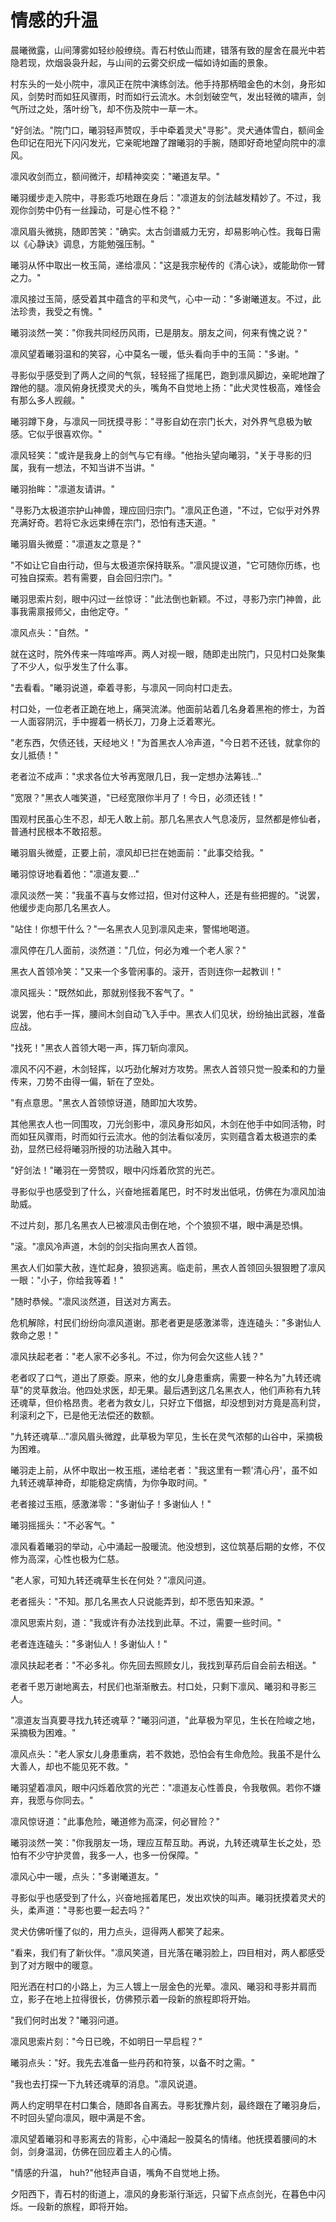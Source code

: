 # 情感的升温

晨曦微露，山间薄雾如轻纱般缭绕。青石村依山而建，错落有致的屋舍在晨光中若隐若现，炊烟袅袅升起，与山间的云雾交织成一幅如诗如画的景象。

村东头的一处小院中，凛风正在院中演练剑法。他手持那柄暗金色的木剑，身形如风，剑势时而如狂风骤雨，时而如行云流水。木剑划破空气，发出轻微的啸声，剑气所过之处，落叶纷飞，却不伤及院中一草一木。

"好剑法。"院门口，曦羽轻声赞叹，手中牵着灵犬"寻影"。灵犬通体雪白，额间金色印记在阳光下闪闪发光，它亲昵地蹭了蹭曦羽的手腕，随即好奇地望向院中的凛风。

凛风收剑而立，额间微汗，却精神奕奕："曦道友早。"

曦羽缓步走入院中，寻影乖巧地跟在身后："凛道友的剑法越发精妙了。不过，我观你剑势中仍有一丝躁动，可是心性不稳？"

凛风眉头微挑，随即苦笑："确实。太古剑谱威力无穷，却易影响心性。我每日需以《心静诀》调息，方能勉强压制。"

曦羽从怀中取出一枚玉简，递给凛风："这是我宗秘传的《清心诀》，或能助你一臂之力。"

凛风接过玉简，感受着其中蕴含的平和灵气，心中一动："多谢曦道友。不过，此法珍贵，我受之有愧。"

曦羽淡然一笑："你我共同经历风雨，已是朋友。朋友之间，何来有愧之说？"

凛风望着曦羽温和的笑容，心中莫名一暖，低头看向手中的玉简："多谢。"

寻影似乎感受到了两人之间的气氛，轻轻摇了摇尾巴，跑到凛风脚边，亲昵地蹭了蹭他的腿。凛风俯身抚摸灵犬的头，嘴角不自觉地上扬："此犬灵性极高，难怪会有那么多人觊觎。"

曦羽蹲下身，与凛风一同抚摸寻影："寻影自幼在宗门长大，对外界气息极为敏感。它似乎很喜欢你。"

凛风轻笑："或许是我身上的剑气与它有缘。"他抬头望向曦羽，"关于寻影的归属，我有一想法，不知当讲不当讲。"

曦羽抬眸："凛道友请讲。"

"寻影乃太极道宗护山神兽，理应回归宗门。"凛风正色道，"不过，它似乎对外界充满好奇。若将它永远束缚在宗门，恐怕有违天道。"

曦羽眉头微蹙："凛道友之意是？"

"不如让它自由行动，但与太极道宗保持联系。"凛风提议道，"它可随你历练，也可独自探索。若有需要，自会回归宗门。"

曦羽思索片刻，眼中闪过一丝惊讶："此法倒也新颖。不过，寻影乃宗门神兽，此事我需禀报师父，由他定夺。"

凛风点头："自然。"

就在这时，院外传来一阵喧哗声。两人对视一眼，随即走出院门，只见村口处聚集了不少人，似乎发生了什么事。

"去看看。"曦羽说道，牵着寻影，与凛风一同向村口走去。

村口处，一位老者正跪在地上，痛哭流涕。他面前站着几名身着黑袍的修士，为首一人面容阴沉，手中握着一柄长刀，刀身上泛着寒光。

"老东西，欠债还钱，天经地义！"为首黑衣人冷声道，"今日若不还钱，就拿你的女儿抵债！"

老者泣不成声："求求各位大爷再宽限几日，我一定想办法筹钱..."

"宽限？"黑衣人嗤笑道，"已经宽限你半月了！今日，必须还钱！"

围观村民虽心生不忍，却无人敢上前。那几名黑衣人气息凌厉，显然都是修仙者，普通村民根本不敢招惹。

曦羽眉头微蹙，正要上前，凛风却已拦在她面前："此事交给我。"

曦羽惊讶地看着他："凛道友要..."

凛风淡然一笑："我虽不喜与女修过招，但对付这种人，还是有些把握的。"说罢，他缓步走向那几名黑衣人。

"站住！你想干什么？"一名黑衣人见到凛风走来，警惕地喝道。

凛风停在几人面前，淡然道："几位，何必为难一个老人家？"

黑衣人首领冷笑："又来一个多管闲事的。滚开，否则连你一起教训！"

凛风摇头："既然如此，那就别怪我不客气了。"

说罢，他右手一挥，腰间木剑自动飞入手中。黑衣人们见状，纷纷抽出武器，准备应战。

"找死！"黑衣人首领大喝一声，挥刀斩向凛风。

凛风不闪不避，木剑轻挥，以巧劲化解对方攻势。黑衣人首领只觉一股柔和的力量传来，刀势不由得一偏，斩在了空处。

"有点意思。"黑衣人首领惊讶道，随即加大攻势。

其他黑衣人也一同围攻，刀光剑影中，凛风身形如风，木剑在他手中如同活物，时而如狂风骤雨，时而如行云流水。他的剑法看似凌厉，实则蕴含着太极道宗的柔劲，显然已经将曦羽所授的功法融入其中。

"好剑法！"曦羽在一旁赞叹，眼中闪烁着欣赏的光芒。

寻影似乎也感受到了什么，兴奋地摇着尾巴，时不时发出低吼，仿佛在为凛风加油助威。

不过片刻，那几名黑衣人已被凛风击倒在地，个个狼狈不堪，眼中满是恐惧。

"滚。"凛风冷声道，木剑的剑尖指向黑衣人首领。

黑衣人们如蒙大赦，连忙起身，狼狈逃离。临走前，黑衣人首领回头狠狠瞪了凛风一眼："小子，你给我等着！"

"随时恭候。"凛风淡然道，目送对方离去。

危机解除，村民们纷纷向凛风道谢。那老者更是感激涕零，连连磕头："多谢仙人救命之恩！"

凛风扶起老者："老人家不必多礼。不过，你为何会欠这些人钱？"

老者叹了口气，道出了原委。原来，他的女儿身患重病，需要一种名为"九转还魂草"的灵草救治。他四处求医，却无果。最后遇到这几名黑衣人，他们声称有九转还魂草，但价格昂贵。老者为救女儿，只好立下借据，却没想到对方竟是高利贷，利滚利之下，已是他无法偿还的数额。

"九转还魂草..."凛风眉头微蹚，此草极为罕见，生长在灵气浓郁的山谷中，采摘极为困难。

曦羽走上前，从怀中取出一枚玉瓶，递给老者："我这里有一颗'清心丹'，虽不如九转还魂草神奇，却能稳定病情，为你争取时间。"

老者接过玉瓶，感激涕零："多谢仙子！多谢仙人！"

曦羽摇摇头："不必客气。"

凛风看着曦羽的举动，心中涌起一股暖流。他没想到，这位筑基后期的女修，不仅修为高深，心性也极为仁慈。

"老人家，可知九转还魂草生长在何处？"凛风问道。

老者摇头："不知。那几名黑衣人只说能弄到，却不愿告知来源。"

凛风思索片刻，道："我或许有办法找到此草。不过，需要一些时间。"

老者连连磕头："多谢仙人！多谢仙人！"

凛风扶起老者："不必多礼。你先回去照顾女儿，我找到草药后自会前去相送。"

老者千恩万谢地离去，村民们也渐渐散去。村口处，只剩下凛风、曦羽和寻影三人。

"凛道友当真要寻找九转还魂草？"曦羽问道，"此草极为罕见，生长在险峻之地，采摘极为困难。"

凛风点头："老人家女儿身患重病，若不救她，恐怕会有生命危险。我虽不是什么大善人，却也不能见死不救。"

曦羽望着凛风，眼中闪烁着欣赏的光芒："凛道友心性善良，令我敬佩。若你不嫌弃，我愿与你同去。"

凛风惊讶道："此事危险，曦道修为高深，何必冒险？"

曦羽淡然一笑："你我朋友一场，理应互帮互助。再说，九转还魂草生长之处，恐怕有不少守护灵兽，我多一人，也多一份保障。"

凛风心中一暖，点头："多谢曦道友。"

寻影似乎也感受到了什么，兴奋地摇着尾巴，发出欢快的叫声。曦羽抚摸着灵犬的头，柔声道："寻影也要一起去吗？"

灵犬仿佛听懂了似的，用力点头，逗得两人都笑了起来。

"看来，我们有了新伙伴。"凛风笑道，目光落在曦羽脸上，四目相对，两人都感受到了对方眼中的暖意。

阳光洒在村口的小路上，为三人镀上一层金色的光晕。凛风、曦羽和寻影并肩而立，影子在地上拉得很长，仿佛预示着一段新的旅程即将开始。

"我们何时出发？"曦羽问道。

凛风思索片刻："今日已晚，不如明日一早启程？"

曦羽点头："好。我先去准备一些丹药和符箓，以备不时之需。"

"我也去打探一下九转还魂草的消息。"凛风说道。

两人约定明早在村口集合，随即各自离去。寻影犹豫片刻，最终跟在了曦羽身后，不时回头望向凛风，眼中满是不舍。

凛风望着曦羽和寻影离去的背影，心中涌起一股莫名的情绪。他抚摸着腰间的木剑，剑身温润，仿佛在回应着主人的心情。

"情感的升温， huh?"他轻声自语，嘴角不自觉地上扬。

夕阳西下，青石村的街道上，凛风的身影渐行渐远，只留下点点剑光，在暮色中闪烁。一段新的旅程，即将开始。